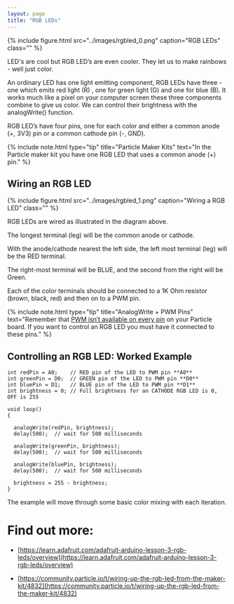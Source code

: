 ```yaml
---
layout: page
title: "RGB LEDs"
---
```


{% include figure.html src="../images/rgbled_0.png" caption="RGB LEDs" class="" %}

LED's are cool but RGB LED’s are even cooler. They let us to make rainbows - well just color. 

An ordinary LED has one light emitting component, RGB LEDs have three - one which emits red light (R) , one for green light (G) and one for blue (B). It works much like a pixel on your computer screen these three components combine to give us color.  We can control their brightness with the analogWrite() function.

RGB LED’s have four pins, one for each color and either a common anode (+, 3V3) pin or a common cathode pin (-, GND). 

{% include note.html type="tip" title="Particle Maker Kits" text="In the Particle maker kit you have one RGB LED that uses a common anode (+) pin." %}


## Wiring an RGB LED


{% include figure.html src="../images/rgbled_1.png" caption="Wiring a RGB LED" class="" %}

RGB LEDs are wired as illustrated in the diagram above.

The longest terminal (leg) will be the common anode or cathode. 

With the anode/cathode nearest the left side, the left most terminal (leg) will be the RED terminal.

The right-most terminal will be BLUE, and the second from the right will be Green.

Each of the color terminals should be connected to a 1K Ohm resistor (brown, black, red) and then on to a PWM pin. 


{% include note.html type="tip" title="AnalogWrite + PWM Pins" text="Remember that [PWM isn’t available on every pin](../pwm) on your Particle board. If you want to control an RGB LED you must have it connected to these pins." %}

## Controlling an RGB LED: Worked Example


````
int redPin = A0;    // RED pin of the LED to PWM pin **A0**
int greenPin = D0;  // GREEN pin of the LED to PWM pin **D0**
int bluePin = D1;   // BLUE pin of the LED to PWM pin **D1**
int brightness = 0; // Full brightness for an CATHODE RGB LED is 0, OFF is 255

void loop()
{

  analogWrite(redPin, brightness);
  delay(500);  // wait for 500 milliseconds 

  analogWrite(greenPin, brightness);
  delay(500);  // wait for 500 milliseconds 

  analogWrite(bluePin, brightness);
  delay(500);  // wait for 500 milliseconds 
  
  brightness = 255 - brightness;
}

````

The example will move through some basic color mixing with each iteration. 

# Find out more:

* [https://learn.adafruit.com/adafruit-arduino-lesson-3-rgb-leds/overview](https://learn.adafruit.com/adafruit-arduino-lesson-3-rgb-leds/overview)

* [https://community.particle.io/t/wiring-up-the-rgb-led-from-the-maker-kit/4832](https://community.particle.io/t/wiring-up-the-rgb-led-from-the-maker-kit/4832)

